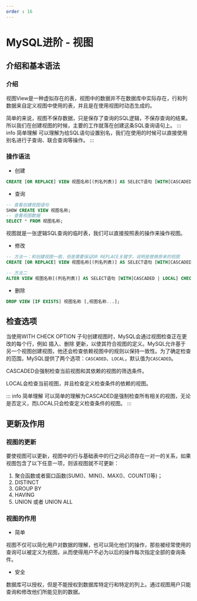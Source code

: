 ```yaml
---
order : 16
---
```

# MySQL进阶 - 视图
## 介绍和基本语法

### 介绍

视图View是一种虚拟存在的表，视图中的数据并不在数据库中实际存在，行和列数据来自定义视图中使用的表，并且是在使用视图时动态生成的。

简单的来说，视图不保存数据，只是保存了查询的SQL逻辑，不保存查询的结果。所以我们在创建视图的时候，主要的工作就落在创建这条SQL查询语句上。
::: info 简单理解
可以理解为给SQL语句设置别名，我们在使用的时候可以直接使用别名进行子查询、联合查询等操作。
:::
### 操作语法

- 创建
```sql
CREATE [OR REPLACE] VIEW 视图名称[(列名列表)] AS SELECT语句 [WITH[CASCADED | LOCAL] CHECK OPTION];
```
- 查询
```sql
-- 查看创建视图语句
SHOW CREATE VIEW 视图名称;
-- 查看视图数据
SELECT * FROM 视图名称;
```

视图就是一张逻辑SQL查询的临时表，我们可以直接按照表的操作来操作视图。
- 修改
```sql
-- 方法一：和创建视图一致，但是需要保证OR REPLACE关键字，说明是替换原来的视图
CREATE [OR REPLACE] VIEW 视图名称[(列名列表)] AS SELECT语句 [WITH[CASCADED | LOCAL] CHECK OPTION];

-- 方法二
ALTER VIEW 视图名称[(列名列表)] AS SELECT语句 [WITH[CASCADED | LOCAL] CHECK OPTION];
```
- 删除
```sql
DROP VIEW [IF EXISTS] 视图名称 [,视图名称...];
```
## 检查选项

当使用WITH CHECK OPTION 子句创建视图时，MySQL会通过视图检查正在更改的每个行，例如 插入、删除 更新，以使其符合视图的定义。MySQL允许基于另一个视图创建视图，他还会检查依赖视图中的规则以保持一致性。为了确定检查的范围，MySQL提供了两个选项：`CASCADED`、`LOCAL`，默认值为`CASCADED`。

CASCADED会强制检查当前视图和其依赖的视图的筛选条件。

LOCAL会检查当前视图，并且检查定义检查条件的依赖的视图。

::: info 简单理解
可以简单的理解为CASCADED是强制检查所有相关的视图，无论是否定义，而LOCAL只会检查定义检查条件的视图。
:::

## 更新及作用

### 视图的更新

要使视图可以更新，视图中的行与基础表中的行之间必须存在一对一的关系，如果视图包含了以下任意一项，则该视图就不可更新：
1. 聚合函数或者窗口函数(SUM()、MIN()、MAX()、COUNT()等)；
2. DISTINCT
3. GROUP BY
4. HAVING
5. UNION 或者 UNION ALL

### 视图的作用

- 简单

视图不仅可以简化用户对数据的理解，也可以简化他们的操作，那些被经常使用的查询可以被定义为视图，从而使得用户不必为以后的操作每次指定全部的查询条件。

- 安全

数据库可以授权，但是不能授权到数据库特定行和特定的列上。通过视图用户只能查询和修改他们所能见到的数据。

